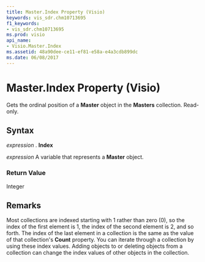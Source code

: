 ```yaml
---
title: Master.Index Property (Visio)
keywords: vis_sdr.chm10713695
f1_keywords:
- vis_sdr.chm10713695
ms.prod: visio
api_name:
- Visio.Master.Index
ms.assetid: 48a90dee-ce11-ef81-e58a-e4a3cdb899dc
ms.date: 06/08/2017
---
```



# Master.Index Property (Visio)

Gets the ordinal position of a **Master** object in the **Masters** collection. Read-only.


## Syntax

 _expression_ . **Index**

 _expression_ A variable that represents a **Master** object.


### Return Value

Integer


## Remarks

Most collections are indexed starting with 1 rather than zero (0), so the index of the first element is 1, the index of the second element is 2, and so forth. The index of the last element in a collection is the same as the value of that collection's **Count** property. You can iterate through a collection by using these index values. Adding objects to or deleting objects from a collection can change the index values of other objects in the collection.


